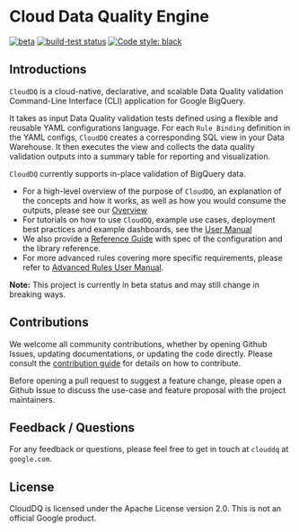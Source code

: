 # Cloud Data Quality Engine

[![beta](https://badgen.net/badge/status/beta/1E90FF)](https://badgen.net/badge/status/beta/1E90FF)
[![build-test status](https://github.com/GoogleCloudPlatform/cloud-data-quality/actions/workflows/build-test.yml/badge.svg)](https://github.com/GoogleCloudPlatform/cloud-data-quality/actions/workflows/build-test.yml)
[![Code style: black](https://img.shields.io/badge/code%20style-black-000000.svg)](https://github.com/ambv/black)

## Introductions

`CloudDQ` is a cloud-native, declarative, and scalable Data Quality validation Command-Line Interface (CLI) application for Google BigQuery.

It takes as input Data Quality validation tests defined using a flexible and reusable YAML configurations language. For each `Rule Binding` definition in the YAML configs, `CloudDQ` creates a corresponding SQL view in your Data Warehouse. It then executes the view and collects the data quality validation outputs into a summary table for reporting and visualization.

`CloudDQ` currently supports in-place validation of BigQuery data.

* For a high-level overview of the purpose of `CloudDQ`, an explanation of the concepts and how it works, as well as how you would consume the outputs, please see our [Overview](OVERVIEW.md)
* For tutorials on how to use `CloudDQ`, example use cases, deployment best practices and example dashboards, see the [User Manual](USERMANUAL.md)
* We also provide a [Reference Guide](REFERENCE.md) with spec of the configuration and the library reference.
* For more advanced rules covering more specific requirements, please refer to [Advanced Rules User Manual](docs/examples/advanced_rules/USERMANUAL.md).

**Note:** This project is currently in beta status and may still change in breaking ways.

## Contributions

We welcome all community contributions, whether by opening Github Issues, updating documentations, or updating the code directly. Please consult the [contribution guide](CONTRIBUTING.md) for details on how to contribute. 

Before opening a pull request to suggest a feature change, please open a Github Issue to discuss the use-case and feature proposal with the project maintainers.


## Feedback / Questions

For any feedback or questions, please feel free to get in touch  at `clouddq` at `google.com`.


## License

CloudDQ is licensed under the Apache License version 2.0. This is not an official Google product.

